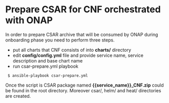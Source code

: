 # Prepare CSAR for CNF orchestrated with ONAP
In order to prepare CSAR archive that will be consumed by ONAP during onboarding phase you need to perform three steps.
  - put all charts that CNF consists of into **charts/** directory
  - edit **config/config.yml** file and provide service name, service description and base chart name
  - run csar-prepare.yml playbook

  ``` $ ansible-playbook csar-prepare.yml```

Once the script is CSAR package named **{{service_name}}_CNF.zip** could be found in the root directory. Moreover csar/, helm/ and heat/ directories are created.
